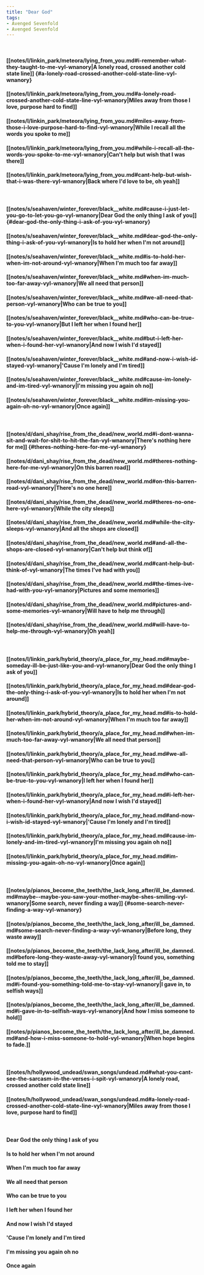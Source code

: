 ```yaml
---
title: "Dear God"
tags:
- Avenged Sevenfold
- Avenged Sevenfold
---
```

&nbsp;
#### [[notes/l/linkin_park/meteora/lying_from_you.md#i-remember-what-they-taught-to-me-vyl-wnanory|A lonely road, crossed another cold state line]] {#a-lonely-road-crossed-another-cold-state-line-vyl-wnanory}
#### [[notes/l/linkin_park/meteora/lying_from_you.md#a-lonely-road-crossed-another-cold-state-line-vyl-wnanory|Miles away from those I love, purpose hard to find]]
#### [[notes/l/linkin_park/meteora/lying_from_you.md#miles-away-from-those-i-love-purpose-hard-to-find-vyl-wnanory|While I recall all the words you spoke to me]]
#### [[notes/l/linkin_park/meteora/lying_from_you.md#while-i-recall-all-the-words-you-spoke-to-me-vyl-wnanory|Can't help but wish that I was there]]
#### [[notes/l/linkin_park/meteora/lying_from_you.md#cant-help-but-wish-that-i-was-there-vyl-wnanory|Back where I'd love to be, oh yeah]]
&nbsp;
#### [[notes/s/seahaven/winter_forever/black__white.md#cause-i-just-let-you-go-to-let-you-go-vyl-wnanory|Dear God the only thing I ask of you]] {#dear-god-the-only-thing-i-ask-of-you-vyl-wnanory}
#### [[notes/s/seahaven/winter_forever/black__white.md#dear-god-the-only-thing-i-ask-of-you-vyl-wnanory|Is to hold her when I'm not around]]
#### [[notes/s/seahaven/winter_forever/black__white.md#is-to-hold-her-when-im-not-around-vyl-wnanory|When I'm much too far away]]
#### [[notes/s/seahaven/winter_forever/black__white.md#when-im-much-too-far-away-vyl-wnanory|We all need that person]]
#### [[notes/s/seahaven/winter_forever/black__white.md#we-all-need-that-person-vyl-wnanory|Who can be true to you]]
#### [[notes/s/seahaven/winter_forever/black__white.md#who-can-be-true-to-you-vyl-wnanory|But I left her when I found her]]
#### [[notes/s/seahaven/winter_forever/black__white.md#but-i-left-her-when-i-found-her-vyl-wnanory|And now I wish I'd stayed]]
#### [[notes/s/seahaven/winter_forever/black__white.md#and-now-i-wish-id-stayed-vyl-wnanory|'Cause I'm lonely and I'm tired]]
#### [[notes/s/seahaven/winter_forever/black__white.md#cause-im-lonely-and-im-tired-vyl-wnanory|I'm missing you again oh no]]
#### [[notes/s/seahaven/winter_forever/black__white.md#im-missing-you-again-oh-no-vyl-wnanory|Once again]]
&nbsp;
#### [[notes/d/dani_shay/rise_from_the_dead/new_world.md#i-dont-wanna-sit-and-wait-for-shit-to-hit-the-fan-vyl-wnanory|There's nothing here for me]] {#theres-nothing-here-for-me-vyl-wnanory}
#### [[notes/d/dani_shay/rise_from_the_dead/new_world.md#theres-nothing-here-for-me-vyl-wnanory|On this barren road]]
#### [[notes/d/dani_shay/rise_from_the_dead/new_world.md#on-this-barren-road-vyl-wnanory|There's no one here]]
#### [[notes/d/dani_shay/rise_from_the_dead/new_world.md#theres-no-one-here-vyl-wnanory|While the city sleeps]]
#### [[notes/d/dani_shay/rise_from_the_dead/new_world.md#while-the-city-sleeps-vyl-wnanory|And all the shops are closed]]
#### [[notes/d/dani_shay/rise_from_the_dead/new_world.md#and-all-the-shops-are-closed-vyl-wnanory|Can't help but think of]]
#### [[notes/d/dani_shay/rise_from_the_dead/new_world.md#cant-help-but-think-of-vyl-wnanory|The times I've had with you]]
#### [[notes/d/dani_shay/rise_from_the_dead/new_world.md#the-times-ive-had-with-you-vyl-wnanory|Pictures and some memories]]
#### [[notes/d/dani_shay/rise_from_the_dead/new_world.md#pictures-and-some-memories-vyl-wnanory|Will have to help me through]]
#### [[notes/d/dani_shay/rise_from_the_dead/new_world.md#will-have-to-help-me-through-vyl-wnanory|Oh yeah]]
&nbsp;
#### [[notes/l/linkin_park/hybrid_theory/a_place_for_my_head.md#maybe-someday-ill-be-just-like-you-and-vyl-wnanory|Dear God the only thing I ask of you]]
#### [[notes/l/linkin_park/hybrid_theory/a_place_for_my_head.md#dear-god-the-only-thing-i-ask-of-you-vyl-wnanory|Is to hold her when I'm not around]]
#### [[notes/l/linkin_park/hybrid_theory/a_place_for_my_head.md#is-to-hold-her-when-im-not-around-vyl-wnanory|When I'm much too far away]]
#### [[notes/l/linkin_park/hybrid_theory/a_place_for_my_head.md#when-im-much-too-far-away-vyl-wnanory|We all need that person]]
#### [[notes/l/linkin_park/hybrid_theory/a_place_for_my_head.md#we-all-need-that-person-vyl-wnanory|Who can be true to you]]
#### [[notes/l/linkin_park/hybrid_theory/a_place_for_my_head.md#who-can-be-true-to-you-vyl-wnanory|I left her when I found her]]
#### [[notes/l/linkin_park/hybrid_theory/a_place_for_my_head.md#i-left-her-when-i-found-her-vyl-wnanory|And now I wish I'd stayed]]
#### [[notes/l/linkin_park/hybrid_theory/a_place_for_my_head.md#and-now-i-wish-id-stayed-vyl-wnanory|'Cause I'm lonely and I'm tired]]
#### [[notes/l/linkin_park/hybrid_theory/a_place_for_my_head.md#cause-im-lonely-and-im-tired-vyl-wnanory|I'm missing you again oh no]]
#### [[notes/l/linkin_park/hybrid_theory/a_place_for_my_head.md#im-missing-you-again-oh-no-vyl-wnanory|Once again]]
&nbsp;
#### [[notes/p/pianos_become_the_teeth/the_lack_long_after/ill_be_damned.md#maybe--maybe-you-saw-your-mother-maybe-shes-smiling-vyl-wnanory|Some search, never finding a way]] {#some-search-never-finding-a-way-vyl-wnanory}
#### [[notes/p/pianos_become_the_teeth/the_lack_long_after/ill_be_damned.md#some-search-never-finding-a-way-vyl-wnanory|Before long, they waste away]]
#### [[notes/p/pianos_become_the_teeth/the_lack_long_after/ill_be_damned.md#before-long-they-waste-away-vyl-wnanory|I found you, something told me to stay]]
#### [[notes/p/pianos_become_the_teeth/the_lack_long_after/ill_be_damned.md#i-found-you-something-told-me-to-stay-vyl-wnanory|I gave in, to selfish ways]]
#### [[notes/p/pianos_become_the_teeth/the_lack_long_after/ill_be_damned.md#i-gave-in-to-selfish-ways-vyl-wnanory|And how I miss someone to hold]]
#### [[notes/p/pianos_become_the_teeth/the_lack_long_after/ill_be_damned.md#and-how-i-miss-someone-to-hold-vyl-wnanory|When hope begins to fade.]]
&nbsp;
#### [[notes/h/hollywood_undead/swan_songs/undead.md#what-you-cant-see-the-sarcasm-in-the-verses-i-spit-vyl-wnanory|A lonely road, crossed another cold state line]]
#### [[notes/h/hollywood_undead/swan_songs/undead.md#a-lonely-road-crossed-another-cold-state-line-vyl-wnanory|Miles away from those I love, purpose hard to find]]
&nbsp;
#### Dear God the only thing I ask of you
#### Is to hold her when I'm not around
#### When I'm much too far away
#### We all need that person
#### Who can be true to you
#### I left her when I found her
#### And now I wish I'd stayed
#### 'Cause I'm lonely and I'm tired
#### I'm missing you again oh no
#### Once again
